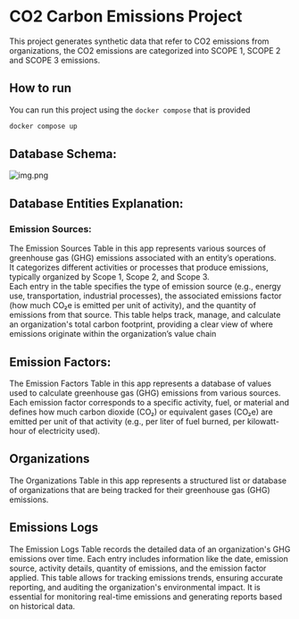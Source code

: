 # CO2 Carbon Emissions Project
This project generates synthetic data that refer to CO2 emissions from
organizations, the CO2 emissions are categorized into SCOPE 1, SCOPE 2 and SCOPE 3 emissions.



## How to run
You can run this project using the `docker compose` that is provided
```bash
docker compose up
```

## Database Schema:

![img.png](img.png)

## Database Entities Explanation:
### Emission Sources:
The Emission Sources Table in this app represents various sources of greenhouse gas (GHG) emissions associated with an 
entity’s operations. <br> It categorizes different activities or processes that produce emissions, 
typically organized by Scope 1, Scope 2, and Scope 3. <br>
Each entry in the table specifies the type of emission source (e.g., energy use, transportation, industrial processes), 
the associated emissions factor (how much CO₂e is emitted per unit of activity), and the quantity of emissions from 
that source. This table helps track, manage, and calculate an organization's total carbon footprint, providing a clear 
view of where emissions originate within the organization’s value chain

## Emission Factors:
The Emission Factors Table in this app represents a database of values used to calculate greenhouse gas (GHG) emissions 
from various sources. Each emission factor corresponds to a specific activity, fuel, or material and defines how much 
carbon dioxide (CO₂) or equivalent gases (CO₂e) are emitted per unit of that activity (e.g., per liter of fuel burned, 
per kilowatt-hour of electricity used). 

## Organizations
The Organizations Table in this app represents a structured list or database of organizations that are being tracked for
their greenhouse gas (GHG) emissions.

## Emissions Logs
The Emission Logs Table records the detailed data of an organization's GHG emissions over time. Each entry includes
information like the date, emission source, activity details, quantity of emissions, and the emission factor applied.
This table allows for tracking emissions trends, ensuring accurate reporting, and auditing the organization's 
environmental impact. It is essential for monitoring real-time emissions and generating reports based on historical data.